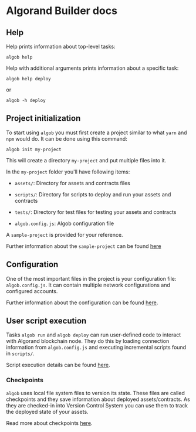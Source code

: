 # Algorand Builder docs

## Help
Help prints information about top-level tasks:
```
algob help
```
Help with additional arguments prints information about a specific task:
```
algob help deploy
```
or
```
algob -h deploy
```

## Project initialization
To start using `algob` you must first create a project similar to what `yarn` and `npm` would do.
It can be done using this command:
```
algob init my-project
```
This will create a directory `my-project` and put multiple files into it.

In the `my-project` folder you'll have following items:

* `assets/`: Directory for assets and contracts files

* `scripts/`: Directory for scripts to deploy and run your assets and contracts

* `tests/`: Directory for test files for testing your assets and contracts

* `algob.config.js`: Algob configuration file

A `sample-project` is provided for your reference. 

Further information about the `sample-project` can be found [here](/packages/algob/sample-project/README.md)


## Configuration

One of the most important files in the project is your configuration file: `algob.config.js`.
It can contain multiple network configurations and configured accounts.

Further information about the configuration can be found [here](/docs/algob-config.md).


## User script execution
Tasks `algob run` and `algob deploy` can run user-defined code to interact with Algorand blockchain node.
They do this by loading connection information from `algob.config.js` and executing incremental scripts found in `scripts/`.

Script execution details can be found [here](/docs/user-script-execution.md).

### Checkpoints
`algob` uses local file system files to version its state.
These files are called checkpoints and they save information about deployed assets/contracts.
As they are checked-in into Version Control System you can use them to track the deployed state of your assets.

Read more about checkpoints [here](/docs/execution-checkpoints.md).

